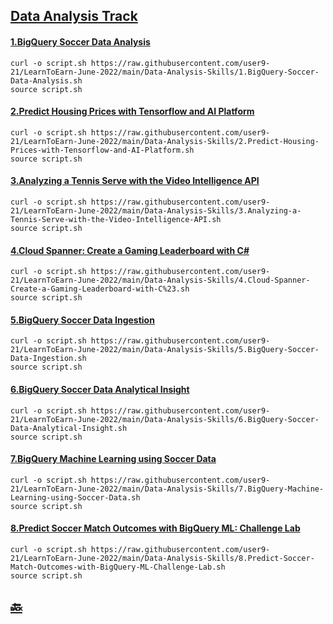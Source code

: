 ## [Data Analysis Track](https://www.cloudskillsboost.google/games/2860)

#### [1.BigQuery Soccer Data Analysis](https://github.com/user9-21/LearnToEarn-June-2022/blob/main/Data-Analysis-Skills/1.BigQuery-Soccer-Data-Analysis.sh)
```
curl -o script.sh https://raw.githubusercontent.com/user9-21/LearnToEarn-June-2022/main/Data-Analysis-Skills/1.BigQuery-Soccer-Data-Analysis.sh
source script.sh

```
 
#### [2.Predict Housing Prices with Tensorflow and AI Platform](https://github.com/user9-21/LearnToEarn-June-2022/blob/main/Data-Analysis-Skills/2.Predict-Housing-Prices-with-Tensorflow-and-AI-Platform.sh)
```
curl -o script.sh https://raw.githubusercontent.com/user9-21/LearnToEarn-June-2022/main/Data-Analysis-Skills/2.Predict-Housing-Prices-with-Tensorflow-and-AI-Platform.sh
source script.sh

```
 
#### [3.Analyzing a Tennis Serve with the Video Intelligence API](https://github.com/user9-21/LearnToEarn-June-2022/blob/main/Data-Analysis-Skills/3.Analyzing-a-Tennis-Serve-with-the-Video-Intelligence-API.sh)
```
curl -o script.sh https://raw.githubusercontent.com/user9-21/LearnToEarn-June-2022/main/Data-Analysis-Skills/3.Analyzing-a-Tennis-Serve-with-the-Video-Intelligence-API.sh
source script.sh

```
 
#### [4.Cloud Spanner: Create a Gaming Leaderboard with C#](https://github.com/user9-21/LearnToEarn-June-2022/blob/main/Data-Analysis-Skills/4.Cloud-Spanner-Create-a-Gaming-Leaderboard-with-C%23.sh)
```
curl -o script.sh https://raw.githubusercontent.com/user9-21/LearnToEarn-June-2022/main/Data-Analysis-Skills/4.Cloud-Spanner-Create-a-Gaming-Leaderboard-with-C%23.sh
source script.sh

```
 
#### [5.BigQuery Soccer Data Ingestion](https://github.com/user9-21/LearnToEarn-June-2022/blob/main/Data-Analysis-Skills/5.BigQuery-Soccer-Data-Ingestion.sh)
```
curl -o script.sh https://raw.githubusercontent.com/user9-21/LearnToEarn-June-2022/main/Data-Analysis-Skills/5.BigQuery-Soccer-Data-Ingestion.sh
source script.sh

```
 
#### [6.BigQuery Soccer Data Analytical Insight](https://github.com/user9-21/LearnToEarn-June-2022/blob/main/Data-Analysis-Skills/6.BigQuery-Soccer-Data-Analytical-Insight.sh)
```
curl -o script.sh https://raw.githubusercontent.com/user9-21/LearnToEarn-June-2022/main/Data-Analysis-Skills/6.BigQuery-Soccer-Data-Analytical-Insight.sh
source script.sh

```
 
#### [7.BigQuery Machine Learning using Soccer Data](https://github.com/user9-21/LearnToEarn-June-2022/blob/main/Data-Analysis-Skills/7.BigQuery-Machine-Learning-using-Soccer-Data.sh)
```
curl -o script.sh https://raw.githubusercontent.com/user9-21/LearnToEarn-June-2022/main/Data-Analysis-Skills/7.BigQuery-Machine-Learning-using-Soccer-Data.sh
source script.sh

```
 
#### [8.Predict Soccer Match Outcomes with BigQuery ML: Challenge Lab](https://github.com/user9-21/LearnToEarn-June-2022/blob/main/Data-Analysis-Skills/8.Predict-Soccer-Match-Outcomes-with-BigQuery-ML-Challenge-Lab.sh)
```
curl -o script.sh https://raw.githubusercontent.com/user9-21/LearnToEarn-June-2022/main/Data-Analysis-Skills/8.Predict-Soccer-Match-Outcomes-with-BigQuery-ML-Challenge-Lab.sh
source script.sh

```

## [:back:](/README.md)